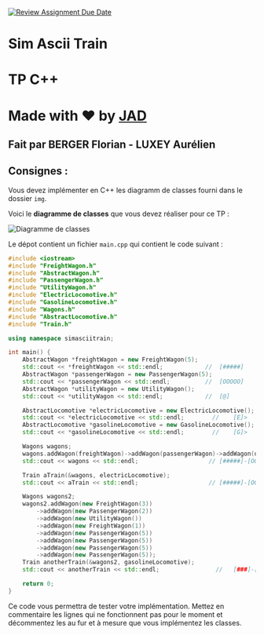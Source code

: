 [![Review Assignment Due Date](https://classroom.github.com/assets/deadline-readme-button-22041afd0340ce965d47ae6ef1cefeee28c7c493a6346c4f15d667ab976d596c.svg)](https://classroom.github.com/a/4HQm7bOn)
# Sim Ascii Train

# TP C++

# Made with ❤️ by [JAD](mailto:jeanaymeric@gmail.com)

## Fait par BERGER Florian - LUXEY Aurélien
## Consignes :

Vous devez implémenter en C++ les diagramm de classes fourni dans le dossier `img`.

Voici le **diagramme de classes** que vous devez réaliser pour ce TP :

![Diagramme de classes](./img/simasciitrain.png)

Le dépot contient un fichier `main.cpp` qui contient le code suivant :

```cpp
#include <iostream>
#include "FreightWagon.h"
#include "AbstractWagon.h"
#include "PassengerWagon.h"
#include "UtilityWagon.h"
#include "ElectricLocomotive.h"
#include "GasolineLocomotive.h"
#include "Wagons.h"
#include "AbstractLocomotive.h"
#include "Train.h"

using namespace simasciitrain;

int main() {
	AbstractWagon *freightWagon = new FreightWagon(5);
	std::cout << *freightWagon << std::endl;            //	[#####]
	AbstractWagon *passengerWagon = new PassengerWagon(5);
	std::cout << *passengerWagon << std::endl;          //	[OOOOO]
	AbstractWagon *utilityWagon = new UtilityWagon();
	std::cout << *utilityWagon << std::endl;            //	[@]

	AbstractLocomotive *electricLocomotive = new ElectricLocomotive();
	std::cout << *electricLocomotive << std::endl;        //	[E]>
	AbstractLocomotive *gasolineLocomotive = new GasolineLocomotive();
	std::cout << *gasolineLocomotive << std::endl;        //	[G]>

	Wagons wagons;
	wagons.addWagon(freightWagon)->addWagon(passengerWagon)->addWagon(utilityWagon);
	std::cout << wagons << std::endl;                    //	[#####]-[OOOOO]-[@]

	Train aTrain(&wagons, electricLocomotive);
	std::cout << aTrain << std::endl;                    //	[#####]-[OOOOO]-[@]-[E]>

	Wagons wagons2;
	wagons2.addWagon(new FreightWagon(3))
		->addWagon(new PassengerWagon(2))
		->addWagon(new UtilityWagon())
		->addWagon(new FreightWagon(1))
		->addWagon(new PassengerWagon(5))
		->addWagon(new PassengerWagon(5))
		->addWagon(new PassengerWagon(5))
		->addWagon(new PassengerWagon(5));
	Train anotherTrain(&wagons2, gasolineLocomotive);
	std::cout << anotherTrain << std::endl;                //	[###]-[OO]-[@]-[#]-[OOOOO]-[OOOOO]-[OOOOO]-[OOOOO]-[G]>

	return 0;
}
```

Ce code vous permettra de tester votre implémentation. Mettez en commentaire les lignes qui ne fonctionnent pas pour le
moment et décommentez les au fur et à mesure que vous implémentez les classes.



